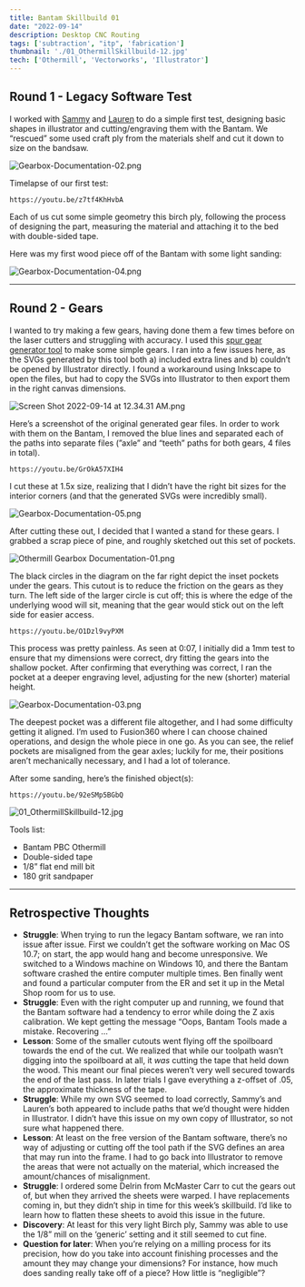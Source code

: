 ```yaml
---
title: Bantam Skillbuild 01
date: "2022-09-14"
description: Desktop CNC Routing
tags: ['subtraction', "itp", 'fabrication']
thumbnail: './01_OthermillSkillbuild-12.jpg'
tech: ['Othermill', 'Vectorworks', 'Illustrator']
---
```


## Round 1 - Legacy Software Test

I worked with [Sammy](https://www.instagram.com/xx_napalmcutta_xx/) and [Lauren](https://www.laurenlumbra.com/) to do a simple first test, designing basic shapes in illustrator and cutting/engraving them with the Bantam. We “rescued” some used craft ply from the materials shelf and cut it down to size on the bandsaw.

![Gearbox-Documentation-02.png](./Gearbox-Documentation-02.png)

Timelapse of our first test:

`https://youtu.be/z7tf4KhHvbA`

Each of us cut some simple geometry this birch ply, following the process of designing the part, measuring the material and attaching it to the bed with double-sided tape.

Here was my first wood piece off of the Bantam with some light sanding:

![Gearbox-Documentation-04.png](./Gearbox-Documentation-04.png)

---

## Round 2 - Gears

I wanted to try making a few gears, having done them a few times before on the laser cutters and struggling with accuracy. I used this [spur gear generator tool](https://evolventdesign.com/pages/spur-gear-generator) to make some simple gears. I ran into a few issues here, as the SVGs generated by this tool both a) included extra lines and b) couldn’t be opened by Illustrator directly. I found a workaround using Inkscape to open the files, but had to copy the SVGs into Illustrator to then export them in the right canvas dimensions.

![Screen Shot 2022-09-14 at 12.34.31 AM.png](./Screen_Shot_2022-09-14_at_12.34.31_AM.png)

Here’s a screenshot of the original generated gear files. In order to work with them on the Bantam, I removed the blue lines and separated each of the paths into separate files (”axle” and “teeth” paths for both gears, 4 files in total).

`https://youtu.be/GrOkA57XIH4`

I cut these at 1.5x size, realizing that I didn’t have the right bit sizes for the interior corners (and that the generated SVGs were incredibly small).

![Gearbox-Documentation-05.png](./Gearbox-Documentation-05.png)

After cutting these out, I decided that I wanted a stand for these gears. I grabbed a scrap piece of pine, and roughly sketched out this set of pockets.

![Othermill Gearbox Documentation-01.png](./Othermill_Gearbox_Documentation-01.png)

The black circles in the diagram on the far right depict the inset pockets under the gears. This cutout is to reduce the friction on the gears as they turn. The left side of the larger circle is cut off; this is where the edge of the underlying wood will sit, meaning that the gear would stick out on the left side for easier access.

`https://youtu.be/O1Dzl9vyPXM`

This process was pretty painless. As seen at 0:07, I initially did a 1mm test to ensure that my dimensions were correct, dry fitting the gears into the shallow pocket. After confirming that everything was correct, I ran the pocket at a deeper engraving level, adjusting for the new (shorter) material height.

![Gearbox-Documentation-03.png](./Gearbox-Documentation-03.png)

The deepest pocket was a different file altogether, and I had some difficulty getting it aligned. I’m used to Fusion360 where I can choose chained operations, and design the whole piece in one go. As you can see, the relief pockets are misaligned from the gear axles; luckily for me, their positions aren’t mechanically necessary, and I had a lot of tolerance.

After some sanding, here’s the finished object(s):

`https://youtu.be/92eSMp5BGbQ`

![01_OthermillSkillbuild-12.jpg](./01_OthermillSkillbuild-12.jpg)

Tools list:

- Bantam PBC Othermill
- Double-sided tape
- 1/8” flat end mill bit
- 180 grit sandpaper

---

## Retrospective Thoughts

- **Struggle**: When trying to run the legacy Bantam software, we ran into issue after issue. First we couldn’t get the software working on Mac OS 10.7; on start, the app would hang and become unresponsive. We switched to a Windows machine on Windows 10, and there the Bantam software crashed the entire computer multiple times. Ben finally went and found a particular computer from the ER and set it up in the Metal Shop room for us to use.
- **Struggle**: Even with the right computer up and running, we found that the Bantam software had a tendency to error while doing the Z axis calibration. We kept getting the message “Oops, Bantam Tools made a mistake. Recovering …”
- **Lesson**: Some of the smaller cutouts went flying off the spoilboard towards the end of the cut. We realized that while our toolpath wasn’t digging into the spoilboard at all, it *was* cutting the tape that held down the wood. This meant our final pieces weren’t very well secured towards the end of the last pass. In later trials I gave everything a z-offset of .05, the approximate thickness of the tape.
- **Struggle**: While my own SVG seemed to load correctly, Sammy’s and Lauren’s both appeared to include paths that we’d thought were hidden in Illustrator. I didn’t have this issue on my own copy of Illustrator, so not sure what happened there.
- **Lesson**: At least on the free version of the Bantam software, there’s no way of adjusting or cutting off the tool path if the SVG defines an area that may run into the frame. I had to go back into Illustrator to remove the areas that were not actually on the material, which increased the amount/chances of misalignment.
- **Struggle**: I ordered some Delrin from McMaster Carr to cut the gears out of, but when they arrived the sheets were warped. I have replacements coming in, but they didn’t ship in time for this week’s skillbuild. I’d like to learn how to flatten these sheets to avoid this issue in the future.
- **Discovery**: At least for this very light Birch ply, Sammy was able to use the 1/8” mill on the ‘generic’ setting and it still seemed to cut fine.
- **Question for later**: When you’re relying on a milling process for its precision, how do you take into account finishing processes and the amount they may change your dimensions? For instance, how much does sanding really take off of a piece? How little is “negligible”?
